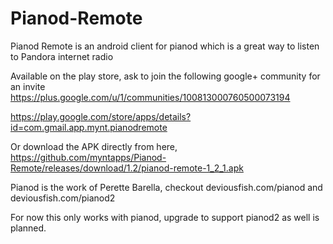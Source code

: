 # Pianod-Remote
Pianod Remote is an android client for pianod which is a great way to listen to Pandora internet radio

Available on the play store, ask to join the following google+ community for an invite
https://plus.google.com/u/1/communities/100813000760500073194

https://play.google.com/store/apps/details?id=com.gmail.app.mynt.pianodremote

Or download the APK directly from here, 
https://github.com/myntapps/Pianod-Remote/releases/download/1.2/pianod-remote-1_2_1.apk

Pianod is the work of Perette Barella, checkout deviousfish.com/pianod and deviousfish.com/pianod2

For now this only works with pianod, upgrade to support pianod2 as well is planned.
